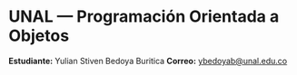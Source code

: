 # UNAL — Programación Orientada a Objetos 

**Estudiante:** Yulian Stiven Bedoya Buritica
**Correo:** ybedoyab@unal.edu.co